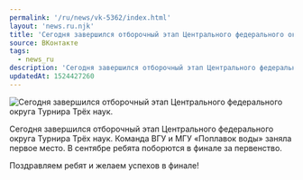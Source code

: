 ```yaml
---
permalink: '/ru/news/vk-5362/index.html'
layout: 'news.ru.njk'
title: 'Сегодня завершился отборочный этап Центрального федерального округа Турнира Трёх наук.'
source: ВКонтакте
tags:
  - news_ru
description: 'Сегодня завершился отборочный этап Центрального федерального округа Турнира Трёх наук.'
updatedAt: 1524427260
---
```

![Сегодня завершился отборочный этап Центрального федерального округа Турнира Трёх наук.](https://sun9-18.userapi.com/impf/VEDzv9xgw77SDeRYFeHzhmHqGkVT41xi0h5zQA/fYmxgVFqqKE.jpg?size=1250x838&quality=96&proxy=1&sign=dc9a5e72940034725adb95d4f8706c8a&c_uniq_tag=crcoPisEc1rpyMNFPpCNahOdZPgyibHsk1qFwap45oA&type=album)

Сегодня завершился отборочный этап Центрального федерального округа Турнира Трёх наук.
Команда ВГУ и МГУ «Поплавок воды» заняла первое место. В сентябре ребята поборются в финале за первенство.

Поздравляем ребят и желаем успехов в финале!

